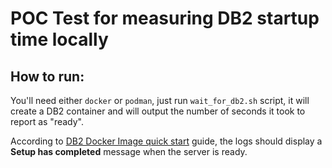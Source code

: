 # POC Test for measuring DB2 startup time locally

## How to run:

You'll need either `docker` or `podman`, just run `wait_for_db2.sh` script, 
it will create a DB2 container and will output the number of seconds it took to report as "ready".

According to [DB2 Docker Image quick start](https://hub.docker.com/r/ibmcom/db2) guide, the logs
should display a **Setup has completed** message when the server is ready.
